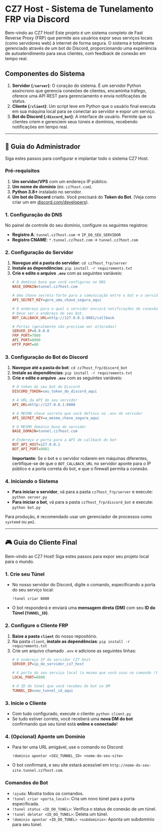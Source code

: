 # CZ7 Host - Sistema de Tunelamento FRP via Discord

Bem-vindo ao CZ7 Host! Este projeto é um sistema completo de Fast Reverse Proxy (FRP) que permite aos usuários expor seus serviços locais (como servidores web) à internet de forma segura. O sistema é totalmente gerenciado através de um bot do Discord, proporcionando uma experiência de autoatendimento para seus clientes, com feedback de conexão em tempo real.

## Componentes do Sistema

1.  **Servidor (`/server`)**: O coração do sistema. É um servidor Python assíncrono que gerencia conexões de clientes, encaminha tráfego, oferece uma API REST para gerenciamento e envia notificações de status.
2.  **Cliente (`/client`)**: Um script leve em Python que o usuário final executa em sua máquina local para se conectar ao servidor e expor um serviço.
3.  **Bot do Discord (`/discord_bot`)**: A interface de usuário. Permite que os clientes criem e gerenciem seus túneis e domínios, recebendo notificações em tempo real.

---

## 🚀 Guia do Administrador

Siga estes passos para configurar e implantar todo o sistema CZ7 Host.

### Pré-requisitos

1.  **Um servidor/VPS** com um endereço IP público.
2.  **Um nome de domínio** (ex: `cz7host.com`).
3.  **Python 3.8+** instalado no servidor.
4.  **Um bot do Discord** criado. Você precisará do **Token do Bot**. (Veja como criar um em [discord.com/developers](https://discord.com/developers/docs/intro)).

### 1. Configuração do DNS

No painel de controle do seu domínio, configure os seguintes registros:

- **Registro A**: `tunnel.cz7host.com` -> `IP_DO_SEU_SERVIDOR`
- **Registro CNAME**: `*.tunnel.cz7host.com` -> `tunnel.cz7host.com`

### 2. Configuração do Servidor

1.  **Navegue até a pasta do servidor**: `cd cz7host_frp/server`
2.  **Instale as dependências**: `pip install -r requirements.txt`
3.  **Crie e edite o arquivo `.env`** com as seguintes variáveis:
    ```ini
    # O domínio base que você configurou no DNS
    BASE_DOMAIN=tunnel.cz7host.com

    # Uma chave secreta forte para a comunicação entre o bot e o servidor
    API_SECRET_KEY=gere_uma_chave_segura_aqui

    # O endereço para o qual o servidor enviará notificações de conexão.
    # Deve ser o endereço do seu bot.
    BOT_CALLBACK_URL=http://127.0.0.1:8081/callback

    # Portas (geralmente não precisam ser alteradas)
    SERVER_IP=0.0.0.0
    FRP_PORT=7000
    API_PORT=8000
    HTTP_PORT=80
    ```

### 3. Configuração do Bot do Discord

1.  **Navegue até a pasta do bot**: `cd cz7host_frp/discord_bot`
2.  **Instale as dependências**: `pip install -r requirements.txt`
3.  **Crie e edite o arquivo `.env`** com as seguintes variáveis:
    ```ini
    # O token do seu bot do Discord
    DISCORD_TOKEN=seu_token_do_discord_aqui

    # A URL da API do seu servidor
    API_URL=http://127.0.0.1:8000

    # A MESMA chave secreta que você definiu no .env do servidor
    API_SECRET_KEY=a_mesma_chave_segura_aqui

    # O MESMO domínio base do servidor
    BASE_DOMAIN=tunnel.cz7host.com

    # Endereço e porta para a API de callback do bot
    BOT_API_HOST=127.0.0.1
    BOT_API_PORT=8081
    ```
    **Importante**: Se o bot e o servidor rodarem em máquinas diferentes, certifique-se de que o `BOT_CALLBACK_URL` no servidor aponte para o IP público e a porta correta do bot, e que o firewall permita a conexão.

### 4. Iniciando o Sistema

- **Para iniciar o servidor**, vá para a pasta `cz7host_frp/server` e execute: `python server.py`
- **Para iniciar o bot**, vá para a pasta `cz7host_frp/discord_bot` e execute: `python bot.py`

Para produção, é recomendado usar um gerenciador de processos como `systemd` ou `pm2`.

---

## 🎮 Guia do Cliente Final

Bem-vindo ao CZ7 Host! Siga estes passos para expor seu projeto local para o mundo.

### 1. Crie seu Túnel

- No nosso servidor do Discord, digite o comando, especificando a porta do seu serviço local:
  ```
  !tunel criar 8080
  ```
- O bot responderá e enviará uma **mensagem direta (DM)** com seu **ID do Túnel (`TUNNEL_ID`)**.

### 2. Configure o Cliente FRP

1.  **Baixe a pasta `client`** do nosso repositório.
2.  Na pasta `client`, **instale as dependências**: `pip install -r requirements.txt`
3.  Crie um arquivo chamado `.env` e adicione as seguintes linhas:
    ```ini
    # O endereço IP do servidor CZ7 Host
    SERVER_IP=ip_do_servidor_cz7_host

    # A porta do seu serviço local (a mesma que você usou no comando !tunel criar)
    LOCAL_PORT=8080

    # O ID do túnel que você recebeu do bot na DM
    TUNNEL_ID=seu_tunnel_id_aqui
    ```

### 3. Inicie o Cliente

- Com tudo configurado, execute o cliente: `python client.py`
- Se tudo estiver correto, você receberá uma **nova DM do bot** confirmando que seu túnel está **online e conectado**!

### 4. (Opcional) Aponte um Domínio

- Para ter uma URL amigável, use o comando no Discord:
  ```
  !dominio apontar <SEU_TUNNEL_ID> <nome-do-seu-site>
  ```
- O bot confirmará, e seu site estará acessível em `http://nome-do-seu-site.tunnel.cz7host.com`.

### Comandos do Bot

- `!ajuda`: Mostra todos os comandos.
- `!tunel criar <porta_local>`: Cria um novo túnel para a porta especificada.
- `!tunel status <ID_DO_TUNEL>`: Verifica o status de conexão de um túnel.
- `!tunel deletar <ID_DO_TUNEL>`: Deleta um túnel.
- `!dominio apontar <ID_DO_TUNEL> <subdominio>`: Aponta um subdomínio para seu túnel.